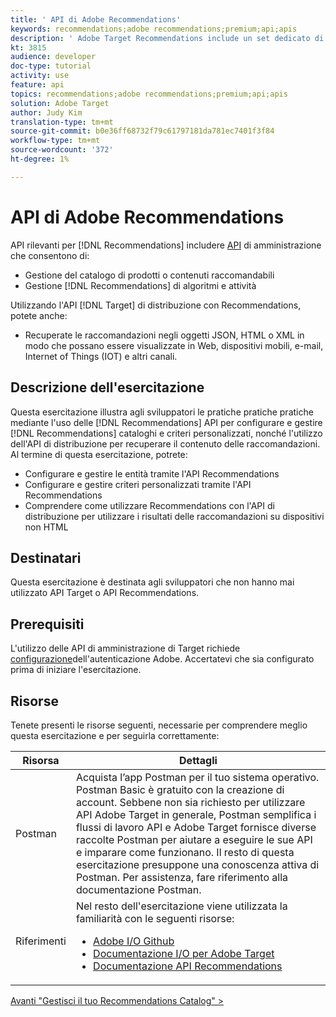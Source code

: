 ```yaml
---
title: ' API di Adobe Recommendations'
keywords: recommendations;adobe recommendations;premium;api;apis
description: ' Adobe Target Recommendations include un set dedicato di API che consentono di gestire il catalogo di prodotti e/o contenuti raccomandabili; gestire gli algoritmi e le campagne di raccomandazione; e distribuite raccomandazioni in oggetti JSON, HTML o XML da visualizzare in Web, dispositivi mobili, e-mail, IOT e altri canali.'
kt: 3815
audience: developer
doc-type: tutorial
activity: use
feature: api
topics: recommendations;adobe recommendations;premium;api;apis
solution: Adobe Target
author: Judy Kim
translation-type: tm+mt
source-git-commit: b0e36ff68732f79c61797181da781ec7401f3f84
workflow-type: tm+mt
source-wordcount: '372'
ht-degree: 1%

---
```



#  API di Adobe Recommendations

API rilevanti per [!DNL Recommendations] includere [API](https://docs.adobe.com/content/help/en/target/using/apis/api-overview.html) di amministrazione che consentono di:

* Gestione del catalogo di prodotti o contenuti raccomandabili
* Gestione [!DNL Recommendations] di algoritmi e attività

Utilizzando l&#39;API [!DNL Target] di [](https://docs.adobe.com/content/help/en/target/using/apis/api-overview.html) distribuzione con Recommendations, potete anche:

* Recuperate le raccomandazioni negli oggetti JSON, HTML o XML in modo che possano essere visualizzate in Web, dispositivi mobili, e-mail, Internet of Things (IOT) e altri canali.

## Descrizione dell&#39;esercitazione

Questa esercitazione illustra agli sviluppatori le pratiche pratiche pratiche mediante l&#39;uso delle [!DNL Recommendations] API per configurare e gestire [!DNL Recommendations] cataloghi e criteri personalizzati, nonché l&#39;utilizzo dell&#39;API di distribuzione per recuperare il contenuto delle raccomandazioni. Al termine di questa esercitazione, potrete:

* Configurare e gestire le entità tramite l&#39;API Recommendations
* Configurare e gestire criteri personalizzati tramite l&#39;API Recommendations
* Comprendere come utilizzare Recommendations con l&#39;API di distribuzione per utilizzare i risultati delle raccomandazioni su dispositivi non HTML

## Destinatari

Questa esercitazione è destinata agli sviluppatori che non hanno mai utilizzato API Target o API Recommendations.

## Prerequisiti

L&#39;utilizzo delle API di amministrazione di Target richiede [configurazione](../apis/configure-io-target-integration.md)dell&#39;autenticazione Adobe. Accertatevi che sia configurato prima di iniziare l&#39;esercitazione.

## Risorse

Tenete presenti le risorse seguenti, necessarie per comprendere meglio questa esercitazione e per seguirla correttamente:

| Risorsa | Dettagli |
| --- | --- |
| Postman | Acquista l’app [](https://www.postman.com/downloads/) Postman per il tuo sistema operativo. Postman Basic è gratuito con la creazione di account. Sebbene non sia richiesto per utilizzare  API Adobe Target in generale, Postman semplifica i flussi di lavoro API e  Adobe Target fornisce diverse raccolte Postman per aiutare a eseguire le sue API e imparare come funzionano. Il resto di questa esercitazione presuppone una conoscenza attiva di Postman. Per assistenza, fare riferimento alla documentazione [](https://learning.getpostman.com/)Postman. |
| Riferimenti | Nel resto dell&#39;esercitazione viene utilizzata la familiarità con le seguenti risorse:<UL><li>[Adobe I/O Github](https://github.com/adobeio)</li><li>[Documentazione I/O per  Adobe Target](https://developers.adobetarget.com/api/#introduction)</li><li>[Documentazione API Recommendations](https://developers.adobetarget.com/api/recommendations/)</li></ul> |

[Avanti &quot;Gestisci il tuo Recommendations Catalog&quot; >](manage-catalog.md)

